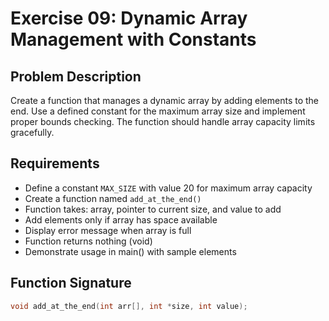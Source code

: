 # Exercise 09: Dynamic Array Management with Constants

## Problem Description
Create a function that manages a dynamic array by adding elements to the end. Use a defined constant for the maximum array size and implement proper bounds checking. The function should handle array capacity limits gracefully.

## Requirements
- Define a constant `MAX_SIZE` with value 20 for maximum array capacity
- Create a function named `add_at_the_end()` 
- Function takes: array, pointer to current size, and value to add
- Add elements only if array has space available
- Display error message when array is full
- Function returns nothing (void)
- Demonstrate usage in main() with sample elements

## Function Signature
```c
void add_at_the_end(int arr[], int *size, int value);
```
